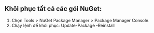 ## Khôi phục tất cả các gói NuGet:
1. Chọn Tools > NuGet Package Manager > Package Manager Console.
2. Chạy lệnh để khôi phục: Update-Package -Reinstall